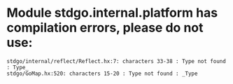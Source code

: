 # Module stdgo.internal.platform has compilation errors, please do not use:
```
stdgo/internal/reflect/Reflect.hx:7: characters 33-38 : Type not found : Type_
stdgo/GoMap.hx:520: characters 15-20 : Type not found : _Type

```


